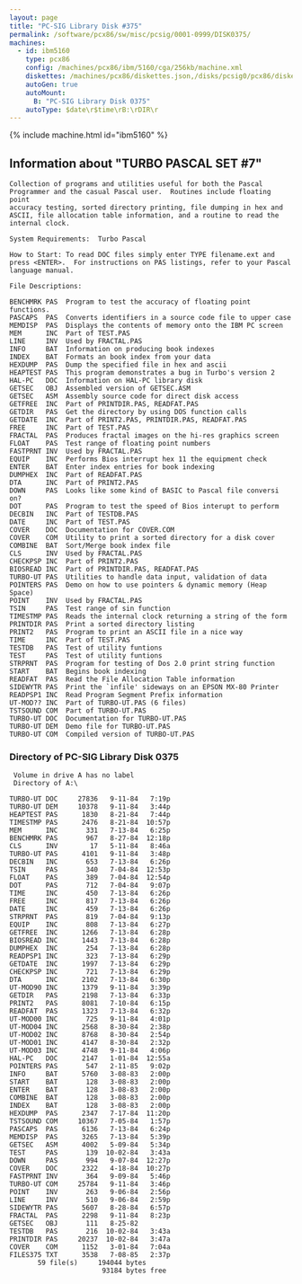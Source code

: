 ```yaml
---
layout: page
title: "PC-SIG Library Disk #375"
permalink: /software/pcx86/sw/misc/pcsig/0001-0999/DISK0375/
machines:
  - id: ibm5160
    type: pcx86
    config: /machines/pcx86/ibm/5160/cga/256kb/machine.xml
    diskettes: /machines/pcx86/diskettes.json,/disks/pcsig0/pcx86/diskettes.json
    autoGen: true
    autoMount:
      B: "PC-SIG Library Disk 0375"
    autoType: $date\r$time\rB:\rDIR\r
---
```


{% include machine.html id="ibm5160" %}

## Information about "TURBO PASCAL SET #7"

    Collection of programs and utilities useful for both the Pascal
    Programmer and the casual Pascal user.  Routines include floating point
    accuracy testing, sorted directory printing, file dumping in hex and
    ASCII, file allocation table information, and a routine to read the
    internal clock.
    
    System Requirements:  Turbo Pascal
    
    How to Start: To read DOC files simply enter TYPE filename.ext and
    press <ENTER>.  For instructions on PAS listings, refer to your Pascal
    language manual.
    
    File Descriptions:
    
    BENCHMRK PAS  Program to test the accuracy of floating point functions.
    PASCAPS  PAS  Converts identifiers in a source code file to upper case
    MEMDISP  PAS  Displays the contents of memory onto the IBM PC screen
    MEM      INC  Part of TEST.PAS
    LINE     INV  Used by FRACTAL.PAS
    INFO     BAT  Information on producing book indexes
    INDEX    BAT  Formats an book index from your data
    HEXDUMP  PAS  Dump the specified file in hex and ascii
    HEAPTEST PAS  This program demonstrates a bug in Turbo's version 2
    HAL-PC   DOC  Information on HAL-PC library disk
    GETSEC   OBJ  Assembled version of GETSEC.ASM
    GETSEC   ASM  Assembly source code for direct disk access
    GETFREE  INC  Part of PRINTDIR.PAS, READFAT.PAS
    GETDIR   PAS  Get the directory by using DOS function calls
    GETDATE  INC  Part of PRINT2.PAS, PRINTDIR.PAS, READFAT.PAS
    FREE     INC  Part of TEST.PAS
    FRACTAL  PAS  Produces fractal images on the hi-res graphics screen
    FLOAT    PAS  Test range of floating point numbers
    FASTPRNT INV  Used by FRACTAL.PAS
    EQUIP    INC  Performs Bios interrupt hex 11 the equipment check
    ENTER    BAT  Enter index entries for book indexing
    DUMPHEX  INC  Part of READFAT.PAS
    DTA      INC  Part of PRINT2.PAS
    DOWN     PAS  Looks like some kind of BASIC to Pascal file conversi on?
    DOT      PAS  Program to test the speed of Bios interupt to perform
    DECBIN   INC  Part of TESTDB.PAS
    DATE     INC  Part of TEST.PAS
    COVER    DOC  Documentation for COVER.COM
    COVER    COM  Utility to print a sorted directory for a disk cover
    COMBINE  BAT  Sort/Merge book index file
    CLS      INV  Used by FRACTAL.PAS
    CHECKPSP INC  Part of PRINT2.PAS
    BIOSREAD INC  Part of PRINTDIR.PAS, READFAT.PAS
    TURBO-UT PAS  Utilities to handle data input, validation of data
    POINTERS PAS  Demo on how to use pointers & dynamic memory (Heap Space)
    POINT    INV  Used by FRACTAL.PAS
    TSIN     PAS  Test range of sin function
    TIMESTMP PAS  Reads the internal clock returning a string of the form
    PRINTDIR PAS  Print a sorted directory listing
    PRINT2   PAS  Program to print an ASCII file in a nice way
    TIME     INC  Part of TEST.PAS
    TESTDB   PAS  Test of utility funtions
    TEST     PAS  Test of utility funtions
    STRPRNT  PAS  Program for testing of Dos 2.0 print string function
    START    BAT  Begins book indexing
    READFAT  PAS  Read the File Allocation Table information
    SIDEWYTR PAS  Print the `infile' sideways on an EPSON MX-80 Printer
    READPSP1 INC  Read Program Segment Prefix information
    UT-MOD?? INC  Part of TURBO-UT.PAS (6 files)
    TSTSOUND COM  Part of TURBO-UT.PAS
    TURBO-UT DOC  Documentation for TURBO-UT.PAS
    TURBO-UT DEM  Demo file for TURBO-UT.PAS
    TURBO-UT COM  Compiled version of TURBO-UT.PAS

### Directory of PC-SIG Library Disk 0375

     Volume in drive A has no label
     Directory of A:\

    TURBO-UT DOC     27836   9-11-84   7:19p
    TURBO-UT DEM     10378   9-11-84   3:44p
    HEAPTEST PAS      1830   8-21-84   7:44p
    TIMESTMP PAS      2476   8-21-84  10:57p
    MEM      INC       331   7-13-84   6:25p
    BENCHMRK PAS       967   8-27-84  12:18p
    CLS      INV        17   5-11-84   8:46a
    TURBO-UT PAS      4101   9-11-84   3:48p
    DECBIN   INC       653   7-13-84   6:26p
    TSIN     PAS       340   7-04-84  12:53p
    FLOAT    PAS       389   7-04-84  12:54p
    DOT      PAS       712   7-04-84   9:07p
    TIME     INC       450   7-13-84   6:26p
    FREE     INC       817   7-13-84   6:26p
    DATE     INC       459   7-13-84   6:26p
    STRPRNT  PAS       819   7-04-84   9:13p
    EQUIP    INC       808   7-13-84   6:27p
    GETFREE  INC      1266   7-13-84   6:28p
    BIOSREAD INC      1443   7-13-84   6:28p
    DUMPHEX  INC       254   7-13-84   6:28p
    READPSP1 INC       323   7-13-84   6:29p
    GETDATE  INC      1997   7-13-84   6:29p
    CHECKPSP INC       721   7-13-84   6:29p
    DTA      INC      2102   7-13-84   6:30p
    UT-MOD90 INC      1379   9-11-84   3:39p
    GETDIR   PAS      2198   7-13-84   6:33p
    PRINT2   PAS      8081   7-10-84   6:15p
    READFAT  PAS      1323   7-13-84   6:32p
    UT-MOD00 INC       725   9-11-84   4:01p
    UT-MOD04 INC      2568   8-30-84   2:38p
    UT-MOD02 INC      8768   8-30-84   2:54p
    UT-MOD01 INC      4147   8-30-84   2:32p
    UT-MOD03 INC      4748   9-11-84   4:06p
    HAL-PC   DOC      2147   1-01-84  12:55a
    POINTERS PAS       547   2-11-85   9:02p
    INFO     BAT      5760   3-08-83   2:00p
    START    BAT       128   3-08-83   2:00p
    ENTER    BAT       128   3-08-83   2:00p
    COMBINE  BAT       128   3-08-83   2:00p
    INDEX    BAT       128   3-08-83   2:00p
    HEXDUMP  PAS      2347   7-17-84  11:20p
    TSTSOUND COM     10367   7-05-84   1:57p
    PASCAPS  PAS      6136   7-13-84   6:24p
    MEMDISP  PAS      3265   7-13-84   5:39p
    GETSEC   ASM      4002   5-09-84   5:34p
    TEST     PAS       139  10-02-84   3:43a
    DOWN     PAS       994   9-07-84  12:27p
    COVER    DOC      2322   4-18-84  10:27p
    FASTPRNT INV       364   9-09-84   5:46p
    TURBO-UT COM     25784   9-11-84   3:46p
    POINT    INV       263   9-06-84   2:56p
    LINE     INV       510   9-06-84   2:59p
    SIDEWYTR PAS      5607   8-28-84   6:57p
    FRACTAL  PAS      2298   9-11-84   8:23p
    GETSEC   OBJ       111   8-25-82
    TESTDB   PAS       216  10-02-84   3:43a
    PRINTDIR PAS     20237  10-02-84   3:47a
    COVER    COM      1152   3-01-84   7:04a
    FILES375 TXT      3538   7-08-85   2:37p
           59 file(s)     194044 bytes
                           93184 bytes free
